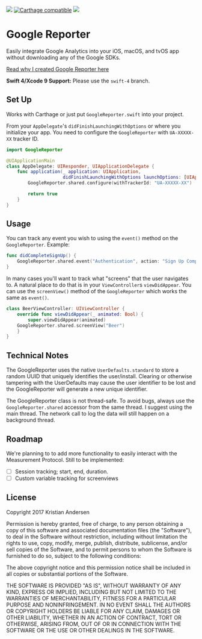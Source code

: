[![](http://img.shields.io/badge/Swift-3.1-blue.svg)]()
[![Carthage compatible](https://img.shields.io/badge/Carthage-compatible-4BC51D.svg)](https://github.com/Carthage/Carthage)
[![](http://img.shields.io/badge/operator_overload-nope-green.svg)](https://gist.github.com/duemunk/61e45932dbb1a2ca0954)

# Google Reporter

Easily integrate Google Analytics into your iOS, macOS, and tvOS app without downloading any of the Google SDKs.

[Read why I created Google Reporter here](https://medium.com/swift-digest/using-google-analytics-in-your-app-without-any-sdks-46f9a70bc178)

**Swift 4/Xcode 9 Support:** Please use the ``swift-4`` branch.

## Set Up

Works with Carthage or just put ``GoogleReporter.swift`` into your project. 

From your ``AppDelegate``'s ``didFinishLaunchingWithOptions`` or where you initialize your app. You need to configure the
``GoogleReporter`` with ``UA-XXXXX-XX`` tracker ID.

```swift
import GoogleReporter

@UIApplicationMain
class AppDelegate: UIResponder, UIApplicationDelegate {
    func application(_ application: UIApplication,
                     didFinishLaunchingWithOptions launchOptions: [UIApplicationLaunchOptionsKey: Any]?) -> Bool {
        GoogleReporter.shared.configure(withTrackerId: "UA-XXXXX-XX")

        return true
    }
}
```

## Usage

You can track any event you wish to using the ``event()`` method on the ``GoogleReporter``. Example:

```swift
func didCompleteSignUp() {
    GoogleReporter.shared.event("Authentication", action: "Sign Up Completed")
}
```

In many cases you'll want to track what "screens" that the user navigates to. A natural place to do that is in your ``ViewController``s ``viewDidAppear``.
You can use the ``screenView()`` method of the ``GoogleReporter`` which works the same as ``event()``.

```swift
class BeerViewController: UIViewController {
    override func viewDidAppear(_ animated: Bool) {
        super.viewDidAppear(animated)
	GoogleReporter.shared.screenView("Beer")
    }
}
```

## Technical Notes

The GoogleReporter uses the native ``UserDefaults.standard`` to store a random UUID that uniquely identifies the user/install. Clearing or otherwise tampering
with the UserDefaults may cause the user identifier to be lost and the GoogleReporter will generate a new unique identifier.

The GoogleReporter class is not thread-safe. To avoid bugs, always use the ``GoogleReporter.shared`` accessor from the same thread. I suggest using the main thread.
The network call to log the data will still happen on a background thread.


## Roadmap

We're planning to to add more functionality to easily interact with the Measurement Protocol.
Still to be implemented:

- [ ] Session tracking; start, end, duration.
- [ ] Custom variable tracking for screenviews

## License

Copyright 2017 Kristian Andersen

Permission is hereby granted, free of charge, to any person obtaining a copy of this software and associated documentation files (the "Software"), to deal in the Software without restriction, including without limitation the rights to use, copy, modify, merge, publish, distribute, sublicense, and/or sell copies of the Software, and to permit persons to whom the Software is furnished to do so, subject to the following conditions:

The above copyright notice and this permission notice shall be included in all copies or substantial portions of the Software.

THE SOFTWARE IS PROVIDED "AS IS", WITHOUT WARRANTY OF ANY KIND, EXPRESS OR IMPLIED, INCLUDING BUT NOT LIMITED TO THE WARRANTIES OF MERCHANTABILITY, FITNESS FOR A PARTICULAR PURPOSE AND NONINFRINGEMENT. IN NO EVENT SHALL THE AUTHORS OR COPYRIGHT HOLDERS BE LIABLE FOR ANY CLAIM, DAMAGES OR OTHER LIABILITY, WHETHER IN AN ACTION OF CONTRACT, TORT OR OTHERWISE, ARISING FROM, OUT OF OR IN CONNECTION WITH THE SOFTWARE OR THE USE OR OTHER DEALINGS IN THE SOFTWARE.
